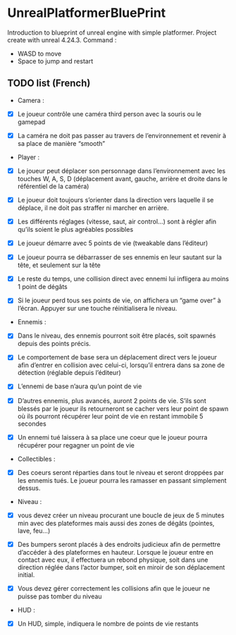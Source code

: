 # UnrealPlatformerBluePrint
Introduction to blueprint of unreal engine with simple platformer.
Project create with unreal 4.24.3.
Command : 
- WASD to move
- Space to jump and restart

## TODO list (French)
- Camera :
- [x] Le joueur contrôle une caméra third person avec la souris ou le gamepad

- [x] La caméra ne doit pas passer au travers de l’environnement et revenir à sa place de
manière “smooth”

- Player :
- [x] Le joueur peut déplacer son personnage dans l’environnement avec les touches W,
A, S, D (déplacement avant, gauche, arrière et droite dans le référentiel de la
caméra)

- [x] Le joueur doit toujours s’orienter dans la direction vers laquelle il se déplace, il ne
doit pas straffer ni marcher en arrière.

- [x] Les différents réglages (vitesse, saut, air control…) sont à régler afin qu’ils soient le
plus agréables possibles

- [x] Le joueur démarre avec 5 points de vie (tweakable dans l’éditeur)

- [x] Le joueur pourra se débarrasser de ses ennemis en leur sautant sur la tête, et
seulement sur la tête

- [x] Le reste du temps, une collision direct avec ennemi lui infligera au moins 1 point de
dégâts

- [x] Si le joueur perd tous ses points de vie, on affichera un “game over” à l’écran. Appuyer sur une touche réinitialisera le niveau.

- Ennemis :
- [x]  Dans le niveau, des ennemis pourront soit être placés, soit spawnés depuis des
points précis.

- [x] Le comportement de base sera un déplacement direct vers le joueur afin d’entrer en
collision avec celui-ci, lorsqu’il entrera dans sa zone de détection (réglable depuis
l’éditeur)

- [x] L’ennemi de base n’aura qu’un point de vie

- [x] D’autres ennemis, plus avancés, auront 2 points de vie. S’ils sont blessés par le
joueur ils retourneront se cacher vers leur point de spawn où ils pourront récupérer leur point de vie en restant immobile 5 secondes

- [x] Un ennemi tué laissera à sa place une coeur que le joueur pourra récupérer pour regagner un point de vie

- Collectibles :
- [x] Des coeurs seront réparties dans tout le niveau et seront droppées par les ennemis
tués. Le joueur pourra les ramasser en passant simplement dessus.

- Niveau :
- [x] vous devez créer un niveau procurant une boucle de jeux de 5 minutes min avec des
plateformes mais aussi des zones de dégâts (pointes, lave, feu…)

- [x] Des bumpers seront placés à des endroits judicieux afin de permettre d’accéder à
des plateformes en hauteur. Lorsque le joueur entre en contact avec eux, il
effectuera un rebond physique, soit dans une direction réglée dans l’actor bumper,
soit en miroir de son déplacement initial.

- [x] Vous devez gérer correctement les collisions afin que le joueur ne puisse pas tomber
du niveau

- HUD :
- [x] Un HUD, simple, indiquera le nombre de points de vie restants